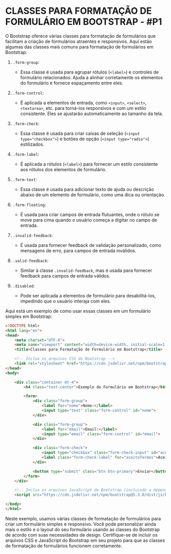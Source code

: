 # CLASSES PARA FORMATAÇÃO DE FORMULÁRIO EM BOOTSTRAP - #P1
O Bootstrap oferece várias classes para formatação de formulários que facilitam a criação de formulários atraentes e responsivos. Aqui estão algumas das classes mais comuns para formatação de formulários em Bootstrap:

1. `.form-group`:
   - Essa classe é usada para agrupar rótulos (`<label>`) e controles de formulário relacionados. Ajuda a alinhar corretamente os elementos do formulário e fornece espaçamento entre eles.

2. `.form-control`:
   - É aplicada a elementos de entrada, como `<input>`, `<select>`, `<textarea>`, etc. para torná-los responsivos e com um estilo consistente. Eles se ajustarão automaticamente ao tamanho da tela.

3. `.form-check`:
   - Essa classe é usada para criar caixas de seleção (`<input type="checkbox">`) e botões de opção (`<input type="radio">`) estilizados.

4. `.form-label`:
   - É aplicada a rótulos (`<label>`) para fornecer um estilo consistente aos rótulos dos elementos de formulário.

5. `.form-text`:
   - Essa classe é usada para adicionar texto de ajuda ou descrição abaixo de um elemento de formulário, como uma dica ou orientação.

6. `.form-floating`:
   - É usada para criar campos de entrada flutuantes, onde o rótulo se move para cima quando o usuário começa a digitar no campo de entrada.

7. `.invalid-feedback`:
   - É usada para fornecer feedback de validação personalizado, como mensagens de erro, para campos de entrada inválidos.

8. `.valid-feedback`:
   - Similar à classe `.invalid-feedback`, mas é usada para fornecer feedback para campos de entrada válidos.

9. `.disabled`:
   - Pode ser aplicada a elementos de formulário para desabilitá-los, impedindo que o usuário interaja com eles.

Aqui está um exemplo de como usar essas classes em um formulário simples em Bootstrap:

```html
<!DOCTYPE html>
<html lang="en">
<head>
    <meta charset="UTF-8">
    <meta name="viewport" content="width=device-width, initial-scale=1.0">
    <title>Classes para Formatação de Formulário em Bootstrap</title>

    <!-- Inclua os arquivos CSS do Bootstrap -->
    <link rel="stylesheet" href="https://cdn.jsdelivr.net/npm/bootstrap@5.3.0/dist/css/bootstrap.min.css">
</head>
<body>

    <div class="container mt-4">
        <h4 class="text-center">Exemplo de Formulário em Bootstrap</h4>

        <form>
            <div class="form-group">
                <label for="nome">Nome:</label>
                <input type="text" class="form-control" id="nome">
            </div>

            <div class="form-group">
                <label for="email">Email:</label>
                <input type="email" class="form-control" id="email">
            </div>

            <div class="form-check">
                <input type="checkbox" class="form-check-input" id="aceitoTermos">
                <label class="form-check-label" for="aceitoTermos">Aceito os termos e condições</label>
            </div>

            <button type="submit" class="btn btn-primary">Enviar</button>
        </form>
    </div>

    <!-- Inclua os arquivos JavaScript do Bootstrap (incluindo a dependência do Popper.js) -->
    <script src="https://cdn.jsdelivr.net/npm/bootstrap@5.3.0/dist/js/bootstrap.min.js"></script>

</body>
</html>
```

Neste exemplo, usamos várias classes de formatação de formulários para criar um formulário simples e responsivo. Você pode personalizar ainda mais o estilo e o layout do seu formulário usando as classes do Bootstrap de acordo com suas necessidades de design. Certifique-se de incluir os arquivos CSS e JavaScript do Bootstrap em seu projeto para que as classes de formatação de formulários funcionem corretamente.